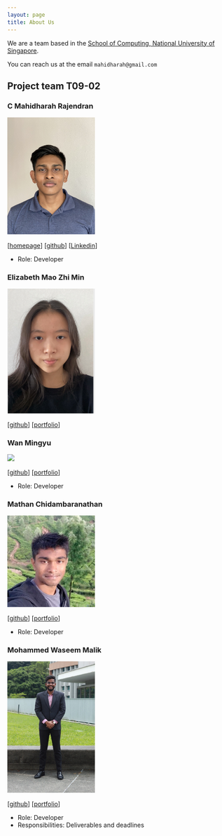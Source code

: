 ```yaml
---
layout: page
title: About Us
---
```

We are a team based in the [School of Computing, National University of Singapore](http://www.comp.nus.edu.sg).

You can reach us at the email `mahidharah@gmail.com`

## Project team T09-02

### C Mahidharah Rajendran

<img src="images/mahidharah.png" width="200px">

[[homepage](http://www.comp.nus.edu.sg/~damithch)]
[[github](https://github.com/Mahidharah)]
[[Linkedin](https://www.linkedin.com/in/mahidharah/)]

* Role: Developer

### Elizabeth Mao Zhi Min

<img src="images/emzm2023.png" width="200px">

[[github](http://github.com/emzm2023)]
[[portfolio](team/emzm2023.md)]

### Wan Mingyu

<img src="images/mingyu-wan.png" width="200px">

[[github](http://github.com/mingyu-wan)]
[[portfolio](team/mingyu-wan.md)]

* Role: Developer

### Mathan Chidambaranathan

<img src="images/ncmathan.png" width="200px">

[[github](http://github.com/ncmathan)]
[[portfolio](team/ncmathan.md)]

* Role: Developer

### Mohammed Waseem Malik

<img src="images/waseemingly.png" width="200px">

[[github](http://github.com/waseemingly)] [[portfolio](team/waseemingly.md)]

* Role: Developer
* Responsibilities: Deliverables and deadlines

